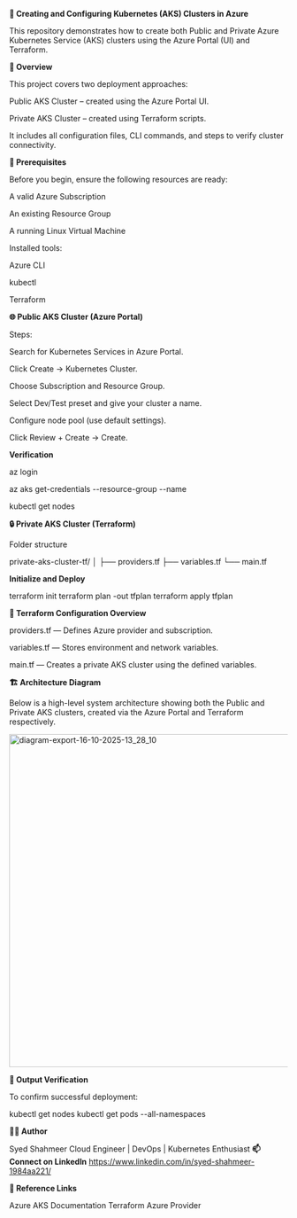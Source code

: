 **🚀 Creating and Configuring Kubernetes (AKS) Clusters in Azure**

This repository demonstrates how to create both Public and Private Azure Kubernetes Service (AKS) clusters using the Azure Portal (UI) and Terraform.

**🧠 Overview**

This project covers two deployment approaches:

Public AKS Cluster – created using the Azure Portal UI.

Private AKS Cluster – created using Terraform scripts.

It includes all configuration files, CLI commands, and steps to verify cluster connectivity.


**🧰 Prerequisites**

Before you begin, ensure the following resources are ready:

A valid Azure Subscription

An existing Resource Group

A running Linux Virtual Machine

Installed tools:

Azure CLI

kubectl

Terraform

**🌐 Public AKS Cluster (Azure Portal)**

Steps:

Search for Kubernetes Services in Azure Portal.

Click Create → Kubernetes Cluster.

Choose Subscription and Resource Group.

Select Dev/Test preset and give your cluster a name.

Configure node pool (use default settings).

Click Review + Create → Create.

**Verification**

az login

az aks get-credentials --resource-group <rg-name> --name <cluster-name>

kubectl get nodes


**🔒 Private AKS Cluster (Terraform)**

Folder structure

private-aks-cluster-tf/
│
├── providers.tf
├── variables.tf
└── main.tf


**Initialize and Deploy**

terraform init
terraform plan -out tfplan
terraform apply tfplan

**🧩 Terraform Configuration Overview**

providers.tf — Defines Azure provider and subscription.

variables.tf — Stores environment and network variables.

main.tf — Creates a private AKS cluster using the defined variables.


**🏗 Architecture Diagram**

Below is a high-level system architecture showing both the Public and Private AKS clusters, created via the Azure Portal and Terraform respectively.

<img width="1069" height="601" alt="diagram-export-16-10-2025-13_28_10" src="https://github.com/user-attachments/assets/e89e08d3-71ef-4c76-9181-701fae3d2774" />

**🧾 Output Verification**

To confirm successful deployment:

kubectl get nodes
kubectl get pods --all-namespaces

**🧑‍💻 Author**

Syed Shahmeer
Cloud Engineer | DevOps | Kubernetes Enthusiast
**📫 Connect on LinkedIn**
https://www.linkedin.com/in/syed-shahmeer-1984aa221/

**📘 Reference Links**

Azure AKS Documentation
Terraform Azure Provider
